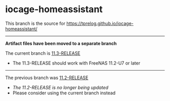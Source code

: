 # iocage-homeassistant

This branch is the source for https://tprelog.github.io/iocage-homeassistant/

---

**Artifact files have been moved to a separate branch**

The current branch is [11.3-RELEASE][11.3]
- The 11.3-RELEASE should work with FreeNAS 11.2-U7 or later

---

The previous branch was [11.2-RELEASE][11.2]
- *The 11.2-RELEASE is no longer being updated*
- Please consider using the current branch instead

[11.3]: https://github.com/tprelog/iocage-homeassistant/blob/11.3-RELEASE/README.md
[11.2]: https://github.com/tprelog/iocage-homeassistant/blob/11.2-RELEASE/README.md

[github_pages]: https://tprelog.github.io/iocage-homeassistant/
